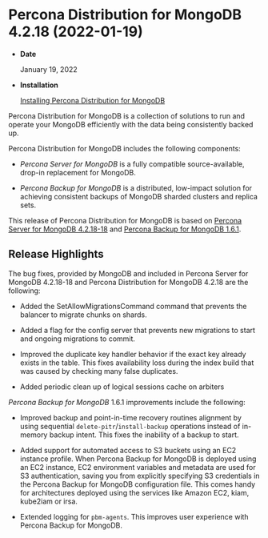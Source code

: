 # Percona Distribution for MongoDB 4.2.18 (2022-01-19)

* **Date**

    January 19, 2022

* **Installation**

    [Installing Percona Distribution for MongoDB](https://www.percona.com/doc/percona-server-for-mongodb/4.2/install/index.html)

Percona Distribution for MongoDB is a collection of solutions to run and operate your
MongoDB efficiently with the data being consistently backed up.

Percona Distribution for MongoDB includes the following components:

* *Percona Server for MongoDB* is a fully compatible source-available, drop-in replacement
for MongoDB.

* *Percona Backup for MongoDB* is a distributed, low-impact solution for achieving
consistent backups of MongoDB sharded clusters and replica sets.

This release of Percona Distribution for MongoDB is based on [Percona Server for MongoDB 4.2.18-18](https://www.percona.com/doc/percona-server-for-mongodb/4.2/release_notes/4.2.18-18.html) and [Percona Backup for MongoDB 1.6.1](https://www.percona.com/doc/percona-backup-mongodb/release-notes/1.6.1.html).

## Release Highlights

The bug fixes, provided by MongoDB and included in Percona Server for MongoDB 4.2.18-18 and Percona Distribution for MongoDB 4.2.18 are the following:

* Added the SetAllowMigrationsCommand command that prevents the balancer to migrate chunks on shards.

* Added a flag for the config server that prevents new migrations to start and ongoing migrations to commit.

* Improved the duplicate key handler behavior if the exact key already exists in the table. This fixes availability loss during the index build that was caused by checking many false duplicates.

* Added periodic clean up of logical sessions cache on arbiters

*Percona Backup for MongoDB* 1.6.1 improvements include the following:

* Improved backup and point-in-time recovery routines alignment by using sequential `delete-pitr`/`install-backup` operations instead of in-memory backup intent. This fixes the inability of a backup to start.

* Added support for automated access to S3 buckets using an EC2 instance profile. When Percona Backup for MongoDB is deployed using an EC2 instance, EC2 environment variables and metadata are used for S3 authentication, saving you from explicitly specifying S3 credentials in the Percona Backup for MongoDB configuration file. This comes handy for architectures deployed using the services like Amazon EC2, kiam, kube2iam or irsa.

* Extended logging for `pbm-agents`. This improves user experience with Percona Backup for MongoDB.
